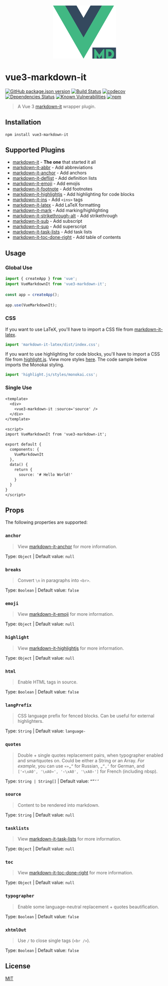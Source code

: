 <p align="center">
  <img width="200" src="src/assets/logo.png" alt="logo">
</p>

# vue3-markdown-it

[![GitHub package.json version](https://img.shields.io/github/package-json/v/JanGuillermo/vue3-markdown-it)](https://www.npmjs.com/package/vue3-markdown-it) [![Build Status](https://travis-ci.com/JanGuillermo/vue3-markdown-it.svg?branch=master)](https://travis-ci.com/JanGuillermo/vue3-markdown-it) [![codecov](https://codecov.io/gh/JanGuillermo/vue3-markdown-it/branch/master/graph/badge.svg)](https://codecov.io/gh/JanGuillermo/vue3-markdown-it) [![Dependencies Status](https://david-dm.org/JanGuillermo/vue3-markdown-it.svg)](https://david-dm.org/JanGuillermo/vue3-markdown-it) [![Known Vulnerabilities](https://snyk.io/test/github/JanGuillermo/vue3-markdown-it/badge.svg?targetFile=package.json)](https://snyk.io/test/github/JanGuillermo/vue3-markdown-it?targetFile=package.json) [![npm](https://img.shields.io/npm/dt/vue3-markdown-it)](https://www.npmjs.com/package/vue3-markdown-it)

> A Vue 3 [markdown-it](https://github.com/markdown-it/markdown-it) wrapper plugin.

## Installation
```
npm install vue3-markdown-it
```

## Supported Plugins
- [markdown-it](https://github.com/markdown-it/markdown-it) - __The one__ that started it all
- [markdown-it-abbr](https://github.com/markdown-it/markdown-it-abbr) - Add abbreviations
- [markdown-it-anchor](https://github.com/valeriangalliat/markdown-it-anchor) - Add anchors
- [markdown-it-deflist](https://github.com/markdown-it/markdown-it-deflist) - Add definition lists
- [markdown-it-emoji](https://github.com/markdown-it/markdown-it-emoji) - Add emojis
- [markdown-it-footnote](https://github.com/markdown-it/markdown-it-footnote) - Add footnotes
- [markdown-it-highlightjs](https://github.com/valeriangalliat/markdown-it-highlightjs) - Add highlighting for code blocks
- [markdown-it-ins](https://github.com/markdown-it/markdown-it-ins) - Add `<ins>` tags
- [markdown-it-latex](https://github.com/tylingsoft/markdown-it-latex) - Add LaTeX formatting
- [markdown-it-mark](https://github.com/markdown-it/markdown-it-mark) - Add marking/highlighting
- [markdown-it-strikethrough-alt](https://github.com/jay-hodgson/markdown-it-strikethrough-alt) - Add strikethrough
- [markdown-it-sub](https://github.com/markdown-it/markdown-it-sub) - Add subscript
- [markdown-it-sup](https://github.com/markdown-it/markdown-it-sup) - Add superscript
- [markdown-it-task-lists](https://github.com/revin/markdown-it-task-lists) - Add task lists
- [markdown-it-toc-done-right](https://github.com/nagaozen/markdown-it-toc-done-right) - Add table of contents

## Usage
### Global Use
```js
import { createApp } from 'vue';
import VueMarkdownIt from 'vue3-markdown-it';

const app = createApp();

app.use(VueMarkdownIt);
```

### CSS
If you want to use LaTeX, you'll have to import a CSS file from [markdown-it-latex](https://github.com/tylingsoft/markdown-it-latex).
```js
import 'markdown-it-latex/dist/index.css';
```

If you want to use highlighting for code blocks, you'll have to import a CSS file from [highlight.js](https://github.com/highlightjs/highlight.js). View more styles [here](https://github.com/highlightjs/highlight.js/tree/master/src/styles). The code sample below imports the Monokai styling.
```js
import 'highlight.js/styles/monokai.css';
```

### Single Use
```vue
<template>
  <div>
    <vue3-markdown-it :source='source' />
  </div>
</template>

<script>
import VueMarkdownIt from 'vue3-markdown-it';

export default {
  components: {
    VueMarkdownIt
  },
  data() {
    return {
      source: '# Hello World!'
    }
  }
}
</script>
```

## Props
The following properties are supported:

### `anchor`
> View [markdown-it-anchor](https://github.com/valeriangalliat/markdown-it-anchor) for more information.

Type: `Object` | Default value: `null`

### `breaks`
> Convert `\n` in paragraphs into `<br>`.

Type: `Boolean` | Default value: `false`

### `emoji`
> View [markdown-it-emoji](https://github.com/markdown-it/markdown-it-emoji) for more information.

Type: `Object` | Default value: `null`

### `highlight`
> View [markdown-it-highlightjs](https://github.com/valeriangalliat/markdown-it-highlightjs) for more information.

Type: `Object` | Default value: `null`

### `html`
> Enable HTML tags in source.

Type: `Boolean` | Default value: `false`

### `langPrefix`
> CSS language prefix for fenced blocks. Can be useful for external highlighters.

Type: `String` | Default value: `language-`

### `quotes`
> Double + single quotes replacement pairs, when typographer enabled and smartquotes on. Could be either a String or an Array. *For example*, you can use `«»„“` for Russian, `„“‚‘` for German, and `['«\xA0', '\xA0»', '‹\xA0', '\xA0›']` for French (including nbsp).

Type: `String | String[]` | Default value: `“”‘’`

### `source`
> Content to be rendered into markdown.

Type: `String` | Default value: `null`

### `tasklists`
> View [markdown-it-task-lists](https://github.com/revin/markdown-it-task-lists) for more information.

Type: `Object` | Default value: `null`

### `toc`
> View [markdown-it-toc-done-right](https://github.com/nagaozen/markdown-it-toc-done-right) for more information.

Type: `Object` | Default value: `null`

### `typographer`
> Enable some language-neutral replacement + quotes beautification.

Type: `Boolean` | Default value: `false`

### `xhtmlOut`
> Use `/` to close single tags (`<br />`).

Type: `Boolean` | Default value: `false`

## License
[MIT](https://github.com/JanGuillermo/vue3-markdown-it/blob/master/LICENSE)
